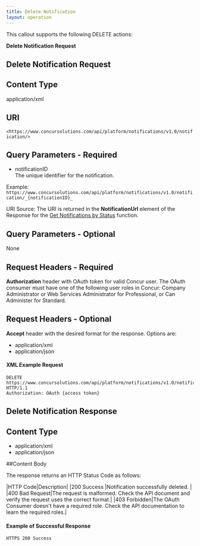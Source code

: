 ```yaml
---
title: Delete Notification 
layout: operation
---
```





This callout supports the following DELETE actions:

**Delete Notification Request**

##  Delete Notification Request

##  Content Type
application/xml

## URI
`<https://www.concursolutions.com/api/platform/notifications/v1.0/notification/>`

## Query Parameters - Required 
* notificationID  
The unique identifier for the notification.

Example:  
`https://www.concursolutions.com/api/platform/notifications/v1.0/notification/_{notificationID}_`

URI Source: The URI is returned in the **NotificationUrl** element of the Response for the [Get Notifications by Status][1] function.

## Query Parameters - Optional
None


## Request Headers - Required
**Authorization** header with OAuth token for valid Concur user.
The OAuth consumer must have one of the following user roles in Concur: Company Administrator or Web Services Administrator for Professional, or Can Administer for Standard.

## Request Headers - Optional  
**Accept** header with the desired format for the response. Options are:
* application/xml
* application/json

####  XML Example Request

```
DELETE https://www.concursolutions.com/api/platform/notifications/v1.0/notification/nOB1KNTDSV0UqiYeTsy6su$praZSogRJB6 HTTP/1.1
Authorization: OAuth {access token}
```

##  Delete Notification Response

##  Content Type
* application/xml
* application/json

##Content Body

The response returns an HTTP Status Code as follows:

|HTTP Code|Description|
|200 Success |Notification successfully deleted. |  
|400 Bad Request|The request is malformed. Check the API document and verify the request uses the correct format.|
|403 Forbidden|The OAuth Consumer doesn't have a required role. Check the API documentation to learn the required roles.|

####  Example of Successful Response

```
HTTPS 200 Success
```


[1]: https://developer.concur.com/callouts/event-notification/get-notifications-status
